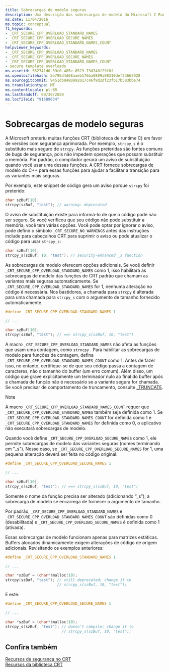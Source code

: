 ```yaml
---
title: Sobrecargas de modelo seguras
description: Uma descrição das sobrecargas de modelo do Microsoft C Runtime que fornecem funções com segurança avançada.
ms.date: 11/04/2016
ms.topic: conceptual
f1_keywords:
- _CRT_SECURE_CPP_OVERLOAD_STANDARD_NAMES
- _CRT_SECURE_CPP_OVERLOAD_SECURE_NAMES
- _CRT_SECURE_CPP_OVERLOAD_STANDARD_NAMES_COUNT
helpviewer_keywords:
- _CRT_SECURE_CPP_OVERLOAD_STANDARD_NAMES
- _CRT_SECURE_CPP_OVERLOAD_SECURE_NAMES
- _CRT_SECURE_CPP_OVERLOAD_STANDARD_NAMES_COUNT
- secure template overloads
ms.assetid: 562741d0-39c0-485e-8529-73d740f29f8f
ms.openlocfilehash: 5e795d4d68aaeb176ba0809a08310def23662028
ms.sourcegitcommit: 9451db8480992017c46f9d2df23fb17b503bbe74
ms.translationtype: MT
ms.contentlocale: pt-BR
ms.lasthandoff: 09/30/2020
ms.locfileid: "91589634"
---
```

# <a name="secure-template-overloads"></a>Sobrecargas de modelo seguras

A Microsoft preteriu muitas funções CRT (biblioteca de runtime C) em favor de versões com segurança aprimorada. Por exemplo, `strcpy_s` é o substituto mais seguro de `strcpy`. As funções preteridas são fontes comuns de bugs de segurança, pois não impedem operações que possam substituir a memória. Por padrão, o compilador gerará um aviso de substituição quando você usar uma dessas funções. A CRT fornece sobrecargas de modelo do C++ para essas funções para ajudar a facilitar a transição para as variantes mais seguras.

Por exemplo, este snippet de código gera um aviso porque `strcpy` foi preterido:

```cpp
char szBuf[10];
strcpy(szBuf, "test"); // warning: deprecated
```

O aviso de substituição existe para informá-lo de que o código pode não ser seguro. Se você verificou que seu código não pode substituir a memória, você tem várias opções. Você pode optar por ignorar o aviso, pode definir o símbolo `_CRT_SECURE_NO_WARNINGS` antes das instruções include para cabeçalhos CRT para suprimir o aviso ou pode atualizar o código para usar `strcpy_s`:

```cpp
char szBuf[10];
strcpy_s(szBuf, 10, "test"); // security-enhanced _s function
```

As sobrecargas de modelo oferecem opções adicionais. Se você definir `_CRT_SECURE_CPP_OVERLOAD_STANDARD_NAMES` como 1, isso habilitará as sobrecargas de modelo das funções de CRT padrão que chamam as variantes mais seguras automaticamente. Se `_CRT_SECURE_CPP_OVERLOAD_STANDARD_NAMES` for 1, nenhuma alteração no código é necessária. Nos bastidores, a chamada para `strcpy` é alterada para uma chamada para `strcpy_s` com o argumento de tamanho fornecido automaticamente.

```cpp
#define _CRT_SECURE_CPP_OVERLOAD_STANDARD_NAMES 1

// ...

char szBuf[10];
strcpy(szBuf, "test"); // ==> strcpy_s(szBuf, 10, "test")
```

A macro `_CRT_SECURE_CPP_OVERLOAD_STANDARD_NAMES` não afeta as funções que usam uma contagem, como `strncpy` . Para habilitar as sobrecargas de modelo para funções de contagem, defina `_CRT_SECURE_CPP_OVERLOAD_STANDARD_NAMES_COUNT` como 1. Antes de fazer isso, no entanto, certifique-se de que seu código passa a contagem de caracteres, não o tamanho do buffer (um erro comum). Além disso, um código que grave explicitamente um terminador nulo ao final do buffer após a chamada de função não é necessário se a variante segura for chamada. Se você precisar de comportamento de truncamento, consulte [_TRUNCATE](../c-runtime-library/truncate.md).

> [!NOTE]
> A macro `_CRT_SECURE_CPP_OVERLOAD_STANDARD_NAMES_COUNT` requer que `_CRT_SECURE_CPP_OVERLOAD_STANDARD_NAMES` também seja definida como 1. Se `_CRT_SECURE_CPP_OVERLOAD_STANDARD_NAMES_COUNT` for definida como 1 e `_CRT_SECURE_CPP_OVERLOAD_STANDARD_NAMES` for definida como 0, o aplicativo não executará sobrecargas de modelo.

Quando você define `_CRT_SECURE_CPP_OVERLOAD_SECURE_NAMES` como 1, ele permite sobrecargas de modelo das variantes seguras (nomes terminando em "_s"). Nesse caso, se `_CRT_SECURE_CPP_OVERLOAD_SECURE_NAMES` for 1, uma pequena alteração deverá ser feita no código original:

```cpp
#define _CRT_SECURE_CPP_OVERLOAD_SECURE_NAMES 1

// ...

char szBuf[10];
strcpy_s(szBuf, "test"); // ==> strcpy_s(szBuf, 10, "test")
```

Somente o nome da função precisa ser alterado (adicionando “_s”); a sobrecarga de modelo se encarrega de fornecer o argumento de tamanho.

Por padrão, `_CRT_SECURE_CPP_OVERLOAD_STANDARD_NAMES` e `_CRT_SECURE_CPP_OVERLOAD_STANDARD_NAMES_COUNT` são definidas como 0 (desabilitada) e `_CRT_SECURE_CPP_OVERLOAD_SECURE_NAMES` é definida como 1 (ativada).

Essas sobrecargas de modelo funcionam apenas para matrizes estáticas. Buffers alocados dinamicamente exigem alterações de código de origem adicionais. Revisitando os exemplos anteriores:

```cpp
#define _CRT_SECURE_CPP_OVERLOAD_STANDARD_NAMES 1

// ...

char *szBuf = (char*)malloc(10);
strcpy(szBuf, "test"); // still deprecated; change it to
                       // strcpy_s(szBuf, 10, "test");
```

E este:

```cpp
#define _CRT_SECURE_CPP_OVERLOAD_SECURE_NAMES 1

// ...

char *szBuf = (char*)malloc(10);
strcpy_s(szBuf, "test"); // doesn't compile; change it to
                         // strcpy_s(szBuf, 10, "test");
```

## <a name="see-also"></a>Confira também

[Recursos de segurança no CRT](../c-runtime-library/security-features-in-the-crt.md)<br/>
[Recursos da biblioteca CRT](../c-runtime-library/crt-library-features.md)
